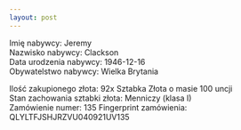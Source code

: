 ```yaml
---
layout: post
---
```


Imię nabywcy: Jeremy  
Nazwisko nabywcy: Clackson  
Data urodzenia nabywcy: 1946-12-16  
Obywatelstwo nabywcy: Wielka Brytania  

Ilość zakupionego złota: 92x Sztabka Złota o masie 100 uncji  
Stan zachowania sztabki złota: Menniczy (klasa I)  
Zamówienie numer: 135
Fingerprint zamówienia: QLYLTFJSHJRZVU040921UV135